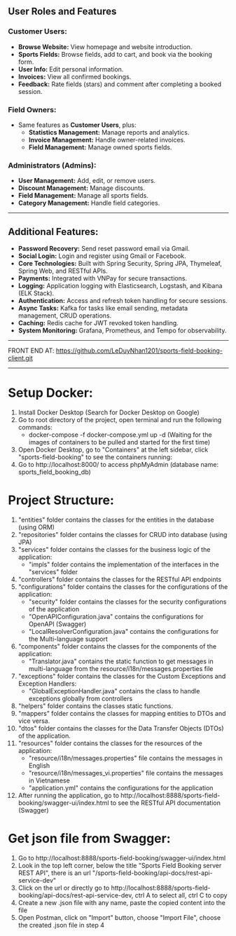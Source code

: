 ## User Roles and Features

### **Customer Users:**
- **Browse Website:** View homepage and website introduction.
- **Sports Fields:** Browse fields, add to cart, and book via the booking form.
- **User Info:** Edit personal information.
- **Invoices:** View all confirmed bookings.
- **Feedback:** Rate fields (stars) and comment after completing a booked session.

### **Field Owners:**
- Same features as **Customer Users**, plus:
  - **Statistics Management:** Manage reports and analytics.
  - **Invoice Management:** Handle owner-related invoices.
  - **Field Management:** Manage owned sports fields.

### **Administrators (Admins):**
- **User Management:** Add, edit, or remove users.
- **Discount Management:** Manage discounts.
- **Field Management:** Manage all sports fields.
- **Category Management:** Handle field categories.

---

## Additional Features:
- **Password Recovery:** Send reset password email via Gmail.
- **Social Login:** Login and register using Gmail or Facebook.
- **Core Technologies:** Built with Spring Security, Spring JPA, Thymeleaf, Spring Web, and RESTful APIs.
- **Payments:** Integrated with VNPay for secure transactions.
- **Logging:** Application logging with Elasticsearch, Logstash, and Kibana (ELK Stack).
- **Authentication:** Access and refresh token handling for secure sessions.
- **Async Tasks:** Kafka for tasks like email sending, metadata management, CRUD operations.
- **Caching:** Redis cache for JWT revoked token handling.
- **System Monitoring:** Grafana, Prometheus, and Tempo for observability.

---
FRONT END AT: https://github.com/LeDuyNhan1201/sports-field-booking-client.git

---
# Setup Docker:
1. Install Docker Desktop (Search for Docker Desktop on Google)
2. Go to root directory of the project, open terminal and run the following commands:
    - docker-compose -f docker-compose.yml up -d (Waiting for the images of containers to be pulled and started for the first time)
3. Open Docker Desktop, go to "Containers" at the left sidebar, click "sports-field-booking" to see the containers running:
4. Go to http://localhost:8000/ to access phpMyAdmin (database name: sports_field_booking_db)

# Project Structure:
1. "entities" folder contains the classes for the entities in the database (using ORM)
2. "repositories" folder contains the classes for CRUD into database (using JPA)
3. "services" folder contains the classes for the business logic of the application:
    - "impls" folder contains the implementation of the interfaces in the "services" folder
4. "controllers" folder contains the classes for the RESTful API endpoints
5. "configurations" folder contains the classes for the configurations of the application:
    - "security" folder contains the classes for the security configurations of the application
    - "OpenAPIConfiguration.java" contains the configurations for OpenAPI (Swagger)
    - "LocalResolverConfiguration.java" contains the configurations for the Multi-language support
6. "components" folder contains the classes for the components of the application:
    - "Translator.java" contains the static function to get messages in multi-language from the resource/i18n/messages.properties file
7. "exceptions" folder contains the classes for the Custom Exceptions and Exception Handlers:
    - "GlobalExceptionHandler.java" contains the class to handle exceptions globally from controllers
8. "helpers" folder contains the classes static functions.
9. "mappers" folder contains the classes for mapping entities to DTOs and vice versa.
10. "dtos" folder contains the classes for the Data Transfer Objects (DTOs) of the application.
11. "resources" folder contains the classes for the resources of the application:
    - "resource/i18n/messages.properties" file contains the messages in English
    - "resource/i18n/messages_vi.properties" file contains the messages in Vietnamese
    - "application.yml" contains the configurations for the application
12. After running the application, go to http://localhost:8888/sports-field-booking/swagger-ui/index.html to see the RESTful API documentation (Swagger)

# Get json file from Swagger:
1. Go to http://localhost:8888/sports-field-booking/swagger-ui/index.html
2. Look in the top left corner, below the title "Sports Field Booking server REST API", there is an url "/sports-field-booking/api-docs/rest-api-service-dev"
3. Click on the url or directly go to http://localhost:8888/sports-field-booking/api-docs/rest-api-service-dev, ctrl A to select all, ctrl C to copy
4. Create a new .json file with any name, paste the copied content into the file
5. Open Postman, click on "Import" button, choose "Import File", choose the created .json file in step 4

